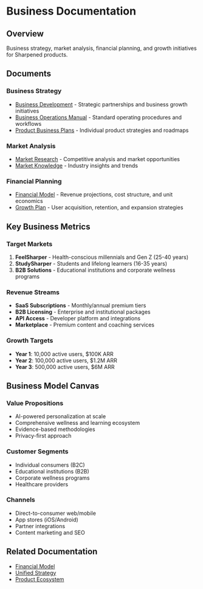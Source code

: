# Business Documentation

## Overview
Business strategy, market analysis, financial planning, and growth initiatives for Sharpened products.

## Documents

### Business Strategy
- [Business Development](./BUSINESS_DEVELOPMENT.md) - Strategic partnerships and business growth initiatives
- [Business Operations Manual](./BUSINESS_OPERATIONS_MANUAL.md) - Standard operating procedures and workflows
- [Product Business Plans](./PRODUCT_BUSINESS_PLANS.md) - Individual product strategies and roadmaps

### Market Analysis
- [Market Research](./MARKET_RESEARCH.md) - Competitive analysis and market opportunities
- [Market Knowledge](./MARKET_KNOWLEDGE.md) - Industry insights and trends

### Financial Planning
- [Financial Model](./FINANCIAL_MODEL.md) - Revenue projections, cost structure, and unit economics
- [Growth Plan](./GROWTH_PLAN.md) - User acquisition, retention, and expansion strategies

## Key Business Metrics

### Target Markets
1. **FeelSharper** - Health-conscious millennials and Gen Z (25-40 years)
2. **StudySharper** - Students and lifelong learners (16-35 years)
3. **B2B Solutions** - Educational institutions and corporate wellness programs

### Revenue Streams
- **SaaS Subscriptions** - Monthly/annual premium tiers
- **B2B Licensing** - Enterprise and institutional packages
- **API Access** - Developer platform and integrations
- **Marketplace** - Premium content and coaching services

### Growth Targets
- **Year 1**: 10,000 active users, $100K ARR
- **Year 2**: 100,000 active users, $1.2M ARR
- **Year 3**: 500,000 active users, $6M ARR

## Business Model Canvas

### Value Propositions
- AI-powered personalization at scale
- Comprehensive wellness and learning ecosystem
- Evidence-based methodologies
- Privacy-first approach

### Customer Segments
- Individual consumers (B2C)
- Educational institutions (B2B)
- Corporate wellness programs
- Healthcare providers

### Channels
- Direct-to-consumer web/mobile
- App stores (iOS/Android)
- Partner integrations
- Content marketing and SEO

## Related Documentation
- [Financial Model](./FINANCIAL_MODEL.md)
- [Unified Strategy](../strategy/UNIFIED_STRATEGY.md)
- [Product Ecosystem](../development/SHARPENED_PRODUCT_ECOSYSTEM.md)